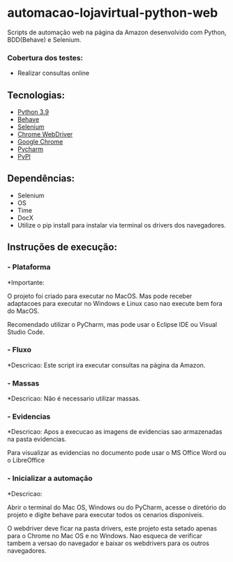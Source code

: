 # automacao-lojavirtual-python-web
Scripts de automação web na página da Amazon desenvolvido com Python, BDD(Behave) e Selenium.

### Cobertura dos testes:  ###

* Realizar consultas online

## Tecnologias:
* [Python 3.9](https://www.python.org/)
* [Behave](https://behave.readthedocs.io/en/stable/)
* [Selenium](https://selenium-python.readthedocs.io/)
* [Chrome WebDriver](https://chromedriver.chromium.org/downloads)
* [Google Chrome](https://www.google.com/intl/pt-BR/chrome/)
* [Pycharm](https://www.jetbrains.com/pt-br/pycharm/)
* [PyPI](https://pypi.org/project/selenium/)

## Dependências:
* Selenium
* OS
* Time
* DocX
* Utilize o pip install para instalar via terminal os drivers dos navegadores.

## Instruções de execução:

###  - Plataforma
*Importante:

O projeto foi criado para executar no MacOS. Mas pode receber adaptacoes para executar no Windows e Linux caso nao execute bem fora do MacOS.

Recomendado utilizar o PyCharm, mas pode usar o Eclipse IDE ou Visual Studio Code.

###  - Fluxo
*Descricao: Este script ira executar consultas na página da Amazon.

###  - Massas
*Descricao: 
Não é necessario utilizar massas.

###  - Evidencias
*Descricao:
Apos a execucao as imagens de evidencias sao armazenadas na pasta evidencias.

Para visualizar as evidencias no documento pode usar o MS Office Word ou o LibreOffice

###  - Inicializar a automação
*Descricao:

Abrir o terminal do Mac OS, Windows ou do PyCharm, acesse o diretório do projeto e digite behave para executar todos os cenarios disponiveis.

O webdriver deve ficar na pasta drivers, este projeto esta setado apenas para o Chrome no Mac OS e no Windows. Nao esqueca de verificar tambem a versao do navegador e baixar os webdrivers para os outros navegadores.